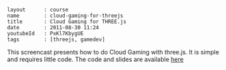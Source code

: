 ```
layout		: course
name		: cloud-gaming-for-threejs
title		: Cloud Gaming for THREE.js
date		: 2011-08-30 11:24
youtubeId	: PxKl7KbygUE
tags		: [threejs, gamedev]
```

This screencast presents how to do Cloud Gaming with three.js.
It is simple and requires little code.
The code and slides are available [here](https://github.com/jeromeetienne/threex.cloudgaming)

